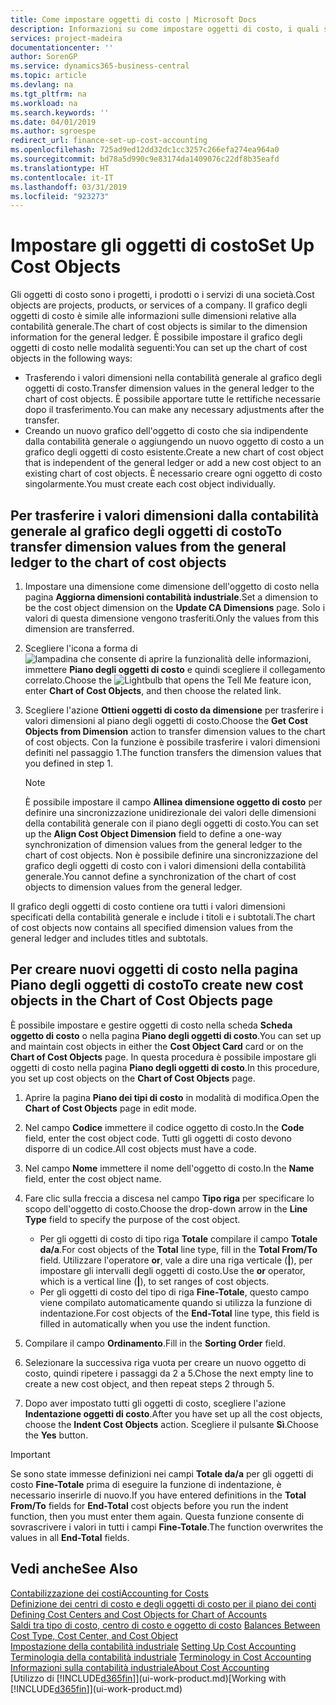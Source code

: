 ```yaml
---
title: Come impostare oggetti di costo | Microsoft Docs
description: Informazioni su come impostare oggetti di costo, i quali sono simili alle dimensioni relative alla contabilità generale.
services: project-madeira
documentationcenter: ''
author: SorenGP
ms.service: dynamics365-business-central
ms.topic: article
ms.devlang: na
ms.tgt_pltfrm: na
ms.workload: na
ms.search.keywords: ''
ms.date: 04/01/2019
ms.author: sgroespe
redirect_url: finance-set-up-cost-accounting
ms.openlocfilehash: 725ad9ed12dd32dc1cc3257c266efa274ea964a0
ms.sourcegitcommit: bd78a5d990c9e83174da1409076c22df8b35eafd
ms.translationtype: HT
ms.contentlocale: it-IT
ms.lasthandoff: 03/31/2019
ms.locfileid: "923273"
---
```

# <a name="set-up-cost-objects"></a><span data-ttu-id="bd213-103">Impostare gli oggetti di costo</span><span class="sxs-lookup"><span data-stu-id="bd213-103">Set Up Cost Objects</span></span>
<span data-ttu-id="bd213-104">Gli oggetti di costo sono i progetti, i prodotti o i servizi di una società.</span><span class="sxs-lookup"><span data-stu-id="bd213-104">Cost objects are projects, products, or services of a company.</span></span> <span data-ttu-id="bd213-105">Il grafico degli oggetti di costo è simile alle informazioni sulle dimensioni relative alla contabilità generale.</span><span class="sxs-lookup"><span data-stu-id="bd213-105">The chart of cost objects is similar to the dimension information for the general ledger.</span></span> <span data-ttu-id="bd213-106">È possibile impostare il grafico degli oggetti di costo nelle modalità seguenti:</span><span class="sxs-lookup"><span data-stu-id="bd213-106">You can set up the chart of cost objects in the following ways:</span></span>  

* <span data-ttu-id="bd213-107">Trasferendo i valori dimensioni nella contabilità generale al grafico degli oggetti di costo.</span><span class="sxs-lookup"><span data-stu-id="bd213-107">Transfer dimension values in the general ledger to the chart of cost objects.</span></span> <span data-ttu-id="bd213-108">È possibile apportare tutte le rettifiche necessarie dopo il trasferimento.</span><span class="sxs-lookup"><span data-stu-id="bd213-108">You can make any necessary adjustments after the transfer.</span></span>  
* <span data-ttu-id="bd213-109">Creando un nuovo grafico dell'oggetto di costo che sia indipendente dalla contabilità generale o aggiungendo un nuovo oggetto di costo a un grafico degli oggetti di costo esistente.</span><span class="sxs-lookup"><span data-stu-id="bd213-109">Create a new chart of cost object that is independent of the general ledger or add a new cost object to an existing chart of cost objects.</span></span> <span data-ttu-id="bd213-110">È necessario creare ogni oggetto di costo singolarmente.</span><span class="sxs-lookup"><span data-stu-id="bd213-110">You must create each cost object individually.</span></span>  

## <a name="to-transfer-dimension-values-from-the-general-ledger-to-the-chart-of-cost-objects"></a><span data-ttu-id="bd213-111">Per trasferire i valori dimensioni dalla contabilità generale al grafico degli oggetti di costo</span><span class="sxs-lookup"><span data-stu-id="bd213-111">To transfer dimension values from the general ledger to the chart of cost objects</span></span>  
1.  <span data-ttu-id="bd213-112">Impostare una dimensione come dimensione dell'oggetto di costo nella pagina **Aggiorna dimensioni contabilità industriale**.</span><span class="sxs-lookup"><span data-stu-id="bd213-112">Set a dimension to be the cost object dimension on the **Update CA Dimensions** page.</span></span> <span data-ttu-id="bd213-113">Solo i valori di questa dimensione vengono trasferiti.</span><span class="sxs-lookup"><span data-stu-id="bd213-113">Only the values from this dimension are transferred.</span></span>  
2.  <span data-ttu-id="bd213-114">Scegliere l'icona a forma di ![lampadina che consente di aprire la funzionalità delle informazioni](media/ui-search/search_small.png "Informazioni sull'operazione che si desidera eseguire"), immettere **Piano degli oggetti di costo** e quindi scegliere il collegamento correlato.</span><span class="sxs-lookup"><span data-stu-id="bd213-114">Choose the ![Lightbulb that opens the Tell Me feature](media/ui-search/search_small.png "Tell me what you want to do") icon, enter **Chart of Cost Objects**, and then choose the related link.</span></span>  
3.  <span data-ttu-id="bd213-115">Scegliere l'azione **Ottieni oggetti di costo da dimensione** per trasferire i valori dimensioni al piano degli oggetti di costo.</span><span class="sxs-lookup"><span data-stu-id="bd213-115">Choose the **Get Cost Objects from Dimension** action to transfer dimension values to the chart of cost objects.</span></span> <span data-ttu-id="bd213-116">Con la funzione è possibile trasferire i valori dimensioni definiti nel passaggio 1.</span><span class="sxs-lookup"><span data-stu-id="bd213-116">The function transfers the dimension values that you defined in step 1.</span></span>  

    > [!NOTE]  
    >  <span data-ttu-id="bd213-117">È possibile impostare il campo **Allinea dimensione oggetto di costo** per definire una sincronizzazione unidirezionale dei valori delle dimensioni della contabilità generale con il piano degli oggetti di costo.</span><span class="sxs-lookup"><span data-stu-id="bd213-117">You can set up the **Align Cost Object Dimension**  field to define a one-way synchronization of dimension values from the general ledger to the chart of cost objects.</span></span> <span data-ttu-id="bd213-118">Non è possibile definire una sincronizzazione del grafico degli oggetti di costo con i valori dimensioni della contabilità generale.</span><span class="sxs-lookup"><span data-stu-id="bd213-118">You cannot define a synchronization of the chart of cost objects to dimension values from the general ledger.</span></span>  

<span data-ttu-id="bd213-119">Il grafico degli oggetti di costo contiene ora tutti i valori dimensioni specificati della contabilità generale e include i titoli e i subtotali.</span><span class="sxs-lookup"><span data-stu-id="bd213-119">The chart of cost objects now contains all specified dimension values from the general ledger and includes titles and subtotals.</span></span>  

## <a name="to-create-new-cost-objects-in-the-chart-of-cost-objects-page"></a><span data-ttu-id="bd213-120">Per creare nuovi oggetti di costo nella pagina Piano degli oggetti di costo</span><span class="sxs-lookup"><span data-stu-id="bd213-120">To create new cost objects in the Chart of Cost Objects page</span></span>  
<span data-ttu-id="bd213-121">È possibile impostare e gestire oggetti di costo nella scheda **Scheda oggetto di costo** o nella pagina **Piano degli oggetti di costo**.</span><span class="sxs-lookup"><span data-stu-id="bd213-121">You can set up and maintain cost objects in either the **Cost Object Card** card or on the **Chart of Cost Objects** page.</span></span> <span data-ttu-id="bd213-122">In questa procedura è possibile impostare gli oggetti di costo nella pagina **Piano degli oggetti di costo**.</span><span class="sxs-lookup"><span data-stu-id="bd213-122">In this procedure, you set up cost objects on the **Chart of Cost Objects** page.</span></span>  

1.  <span data-ttu-id="bd213-123">Aprire la pagina **Piano dei tipi di costo** in modalità di modifica.</span><span class="sxs-lookup"><span data-stu-id="bd213-123">Open the **Chart of Cost Objects** page in edit mode.</span></span>  
2.  <span data-ttu-id="bd213-124">Nel campo  **Codice** immettere il codice oggetto di costo.</span><span class="sxs-lookup"><span data-stu-id="bd213-124">In the **Code** field, enter the cost object code.</span></span> <span data-ttu-id="bd213-125">Tutti gli oggetti di costo devono disporre di un codice.</span><span class="sxs-lookup"><span data-stu-id="bd213-125">All cost objects must have a code.</span></span>  
3.  <span data-ttu-id="bd213-126">Nel campo **Nome** immettere il nome dell'oggetto di costo.</span><span class="sxs-lookup"><span data-stu-id="bd213-126">In the **Name** field, enter the cost object name.</span></span>  
4.  <span data-ttu-id="bd213-127">Fare clic sulla freccia a discesa nel campo **Tipo riga** per specificare lo scopo dell'oggetto di costo.</span><span class="sxs-lookup"><span data-stu-id="bd213-127">Choose the drop-down arrow in the **Line Type** field to specify the purpose of the cost object.</span></span>  

    * <span data-ttu-id="bd213-128">Per gli oggetti di costo di tipo riga **Totale** compilare il campo **Totale da/a**.</span><span class="sxs-lookup"><span data-stu-id="bd213-128">For cost objects of the **Total** line type, fill in the **Total From/To** field.</span></span> <span data-ttu-id="bd213-129">Utilizzare l'operatore **or**, vale a dire una riga verticale (**&#124;**), per impostare gli intervalli degli oggetti di costo.</span><span class="sxs-lookup"><span data-stu-id="bd213-129">Use the **or** operator, which is a vertical line (**&#124;**), to set ranges of cost objects.</span></span>  
    * <span data-ttu-id="bd213-130">Per gli oggetti di costo del tipo di riga **Fine-Totale**, questo campo viene compilato automaticamente quando si utilizza la funzione di indentazione.</span><span class="sxs-lookup"><span data-stu-id="bd213-130">For cost objects of the **End-Total** line type, this field is filled in automatically when you use  the indent function.</span></span>  
5.  <span data-ttu-id="bd213-131">Compilare il campo **Ordinamento**.</span><span class="sxs-lookup"><span data-stu-id="bd213-131">Fill in the **Sorting Order** field.</span></span>  
6.  <span data-ttu-id="bd213-132">Selezionare la successiva riga vuota per creare un nuovo oggetto di costo, quindi ripetere i passaggi da 2 a 5.</span><span class="sxs-lookup"><span data-stu-id="bd213-132">Chose the next empty line to create a new cost object, and then repeat steps 2 through 5.</span></span>  
7.  <span data-ttu-id="bd213-133">Dopo aver impostato tutti gli oggetti di costo, scegliere l'azione **Indentazione oggetti di costo**.</span><span class="sxs-lookup"><span data-stu-id="bd213-133">After you have set up all the cost objects, choose the **Indent Cost Objects** action.</span></span> <span data-ttu-id="bd213-134">Scegliere il pulsante **Sì**.</span><span class="sxs-lookup"><span data-stu-id="bd213-134">Choose the **Yes** button.</span></span>  

> [!IMPORTANT]  
>  <span data-ttu-id="bd213-135">Se sono state immesse definizioni nei campi **Totale da/a** per gli oggetti di costo **Fine-Totale** prima di eseguire la funzione di indentazione, è necessario inserirle di nuovo.</span><span class="sxs-lookup"><span data-stu-id="bd213-135">If you have entered definitions in the **Total From/To** fields for **End-Total** cost objects before you run the indent function, then you must enter them again.</span></span> <span data-ttu-id="bd213-136">Questa funzione consente di sovrascrivere i valori in tutti i campi **Fine-Totale**.</span><span class="sxs-lookup"><span data-stu-id="bd213-136">The function overwrites the values in all **End-Total** fields.</span></span>  

## <a name="see-also"></a><span data-ttu-id="bd213-137">Vedi anche</span><span class="sxs-lookup"><span data-stu-id="bd213-137">See Also</span></span>  
[<span data-ttu-id="bd213-138">Contabilizzazione dei costi</span><span class="sxs-lookup"><span data-stu-id="bd213-138">Accounting for Costs</span></span>](finance-manage-cost-accounting.md)  
<span data-ttu-id="bd213-139">[Definizione dei centri di costo e degli oggetti di costo per il piano dei conti](finance-defining-cost-centers-and-cost-objects-for-chart-of-accounts.md) </span><span class="sxs-lookup"><span data-stu-id="bd213-139">[Defining Cost Centers and Cost Objects for Chart of Accounts](finance-defining-cost-centers-and-cost-objects-for-chart-of-accounts.md) </span></span>  
<span data-ttu-id="bd213-140">[Saldi tra tipo di costo, centro di costo e oggetto di costo](finance-balances-between-cost-type-cost-center-and-cost-object.md) </span><span class="sxs-lookup"><span data-stu-id="bd213-140">[Balances Between Cost Type, Cost Center, and Cost Object](finance-balances-between-cost-type-cost-center-and-cost-object.md) </span></span>  
<span data-ttu-id="bd213-141">[Impostazione della contabilità industriale](finance-set-up-cost-accounting.md) </span><span class="sxs-lookup"><span data-stu-id="bd213-141">[Setting Up Cost Accounting](finance-set-up-cost-accounting.md) </span></span>  
<span data-ttu-id="bd213-142">[Terminologia della contabilità industriale](finance-terminology-in-cost-accounting.md) </span><span class="sxs-lookup"><span data-stu-id="bd213-142">[Terminology in Cost Accounting](finance-terminology-in-cost-accounting.md) </span></span>  
[<span data-ttu-id="bd213-143">Informazioni sulla contabilità industriale</span><span class="sxs-lookup"><span data-stu-id="bd213-143">About Cost Accounting</span></span>](finance-about-cost-accounting.md)  
<span data-ttu-id="bd213-144">[Utilizzo di [!INCLUDE[d365fin](includes/d365fin_md.md)]](ui-work-product.md)</span><span class="sxs-lookup"><span data-stu-id="bd213-144">[Working with [!INCLUDE[d365fin](includes/d365fin_md.md)]](ui-work-product.md)</span></span>
